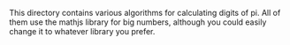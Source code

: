 This directory contains various algorithms for calculating digits of pi. All of them use the mathjs library for big numbers, although you could easily change it to whatever library you prefer.

